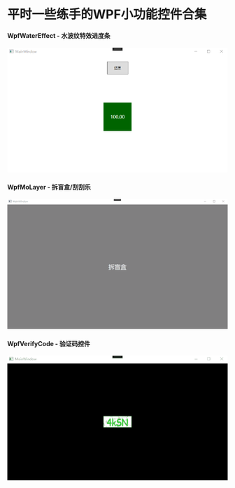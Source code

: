 # 平时一些练手的WPF小功能控件合集

#### WpfWaterEffect - 水波纹特效进度条
![image](https://github.com/KikyoShaw/WpfApp/blob/master/GIF/WpfWaterEffect.gif)

#### WpfMoLayer - 拆盲盒/刮刮乐
![image](https://github.com/KikyoShaw/WpfApp/blob/master/GIF/WpfMoLayer.gif)

#### WpfVerifyCode - 验证码控件
![image](https://github.com/KikyoShaw/WpfApp/blob/master/GIF/WpfVerifyCode.gif)
